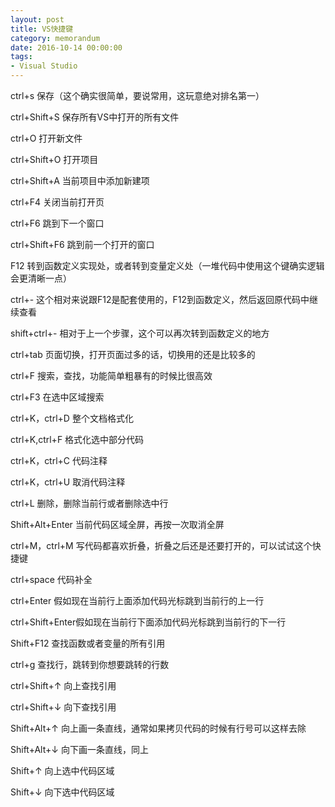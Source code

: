 ```yaml
---
layout: post
title: VS快捷键
category: memorandum
date: 2016-10-14 00:00:00
tags:
- Visual Studio
---
```


ctrl+s         保存（这个确实很简单，要说常用，这玩意绝对排名第一）

ctrl+Shift+S   保存所有VS中打开的所有文件

ctrl+O         打开新文件

ctrl+Shift+O   打开项目

ctrl+Shift+A   当前项目中添加新建项

ctrl+F4        关闭当前打开页

ctrl+F6        跳到下一个窗口

ctrl+Shift+F6  跳到前一个打开的窗口

F12            转到函数定义实现处，或者转到变量定义处（一堆代码中使用这个键确实逻辑会更清晰一点）

ctrl+-         这个相对来说跟F12是配套使用的，F12到函数定义，然后返回原代码中继续查看

shift+ctrl+-   相对于上一个步骤，这个可以再次转到函数定义的地方

ctrl+tab       页面切换，打开页面过多的话，切换用的还是比较多的

ctrl+F         搜索，查找，功能简单粗暴有的时候比很高效

ctrl+F3        在选中区域搜索

ctrl+K，ctrl+D 整个文档格式化

ctrl+K,ctrl+F  格式化选中部分代码

ctrl+K，ctrl+C  代码注释

ctrl+K，ctrl+U  取消代码注释

ctrl+L          删除，删除当前行或者删除选中行

Shift+Alt+Enter 当前代码区域全屏，再按一次取消全屏

ctrl+M，ctrl+M  写代码都喜欢折叠，折叠之后还是还要打开的，可以试试这个快捷键

ctrl+space      代码补全

ctrl+Enter      假如现在当前行上面添加代码光标跳到当前行的上一行

ctrl+Shift+Enter假如现在当前行下面添加代码光标跳到当前行的下一行

Shift+F12       查找函数或者变量的所有引用

ctrl+g          查找行，跳转到你想要跳转的行数

ctrl+Shift+↑    向上查找引用

ctrl+Shift+↓    向下查找引用

Shift+Alt+↑    向上画一条直线，通常如果拷贝代码的时候有行号可以这样去除

Shift+Alt+↓    向下画一条直线，同上

Shift+↑         向上选中代码区域

Shift+↓         向下选中代码区域